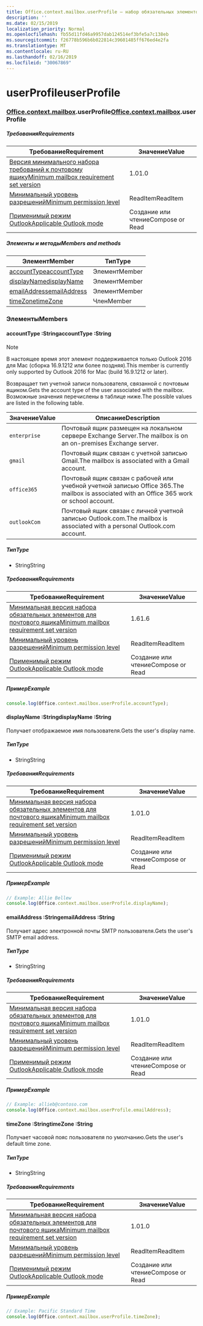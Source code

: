 ```yaml
---
title: Office.context.mailbox.userProfile — набор обязательных элементов 1.7
description: ''
ms.date: 02/15/2019
localization_priority: Normal
ms.openlocfilehash: fb55d11fd46a9957dab124514ef3bfe5a7c138eb
ms.sourcegitcommit: f26778b596b6b022814c39601485ff676ed4e2fa
ms.translationtype: MT
ms.contentlocale: ru-RU
ms.lasthandoff: 02/16/2019
ms.locfileid: "30067869"
---
```

# <a name="userprofile"></a><span data-ttu-id="ddafe-102">userProfile</span><span class="sxs-lookup"><span data-stu-id="ddafe-102">userProfile</span></span>

### <a name="officeofficemdcontextofficecontextmdmailboxofficecontextmailboxmduserprofile"></a><span data-ttu-id="ddafe-103">[Office](Office.md)[.context](Office.context.md)[.mailbox](Office.context.mailbox.md).userProfile</span><span class="sxs-lookup"><span data-stu-id="ddafe-103">[Office](Office.md)[.context](Office.context.md)[.mailbox](Office.context.mailbox.md).userProfile</span></span>

##### <a name="requirements"></a><span data-ttu-id="ddafe-104">Требования</span><span class="sxs-lookup"><span data-stu-id="ddafe-104">Requirements</span></span>

|<span data-ttu-id="ddafe-105">Требование</span><span class="sxs-lookup"><span data-stu-id="ddafe-105">Requirement</span></span>| <span data-ttu-id="ddafe-106">Значение</span><span class="sxs-lookup"><span data-stu-id="ddafe-106">Value</span></span>|
|---|---|
|[<span data-ttu-id="ddafe-107">Версия минимального набора требований к почтовому ящику</span><span class="sxs-lookup"><span data-stu-id="ddafe-107">Minimum mailbox requirement set version</span></span>](/office/dev/add-ins/reference/requirement-sets/outlook-api-requirement-sets)| <span data-ttu-id="ddafe-108">1.0</span><span class="sxs-lookup"><span data-stu-id="ddafe-108">1.0</span></span>|
|[<span data-ttu-id="ddafe-109">Минимальный уровень разрешений</span><span class="sxs-lookup"><span data-stu-id="ddafe-109">Minimum permission level</span></span>](https://docs.microsoft.com/outlook/add-ins/understanding-outlook-add-in-permissions)| <span data-ttu-id="ddafe-110">ReadItem</span><span class="sxs-lookup"><span data-stu-id="ddafe-110">ReadItem</span></span>|
|[<span data-ttu-id="ddafe-111">Применимый режим Outlook</span><span class="sxs-lookup"><span data-stu-id="ddafe-111">Applicable Outlook mode</span></span>](https://docs.microsoft.com/outlook/add-ins/#extension-points)| <span data-ttu-id="ddafe-112">Создание или чтение</span><span class="sxs-lookup"><span data-stu-id="ddafe-112">Compose or Read</span></span>|

##### <a name="members-and-methods"></a><span data-ttu-id="ddafe-113">Элементы и методы</span><span class="sxs-lookup"><span data-stu-id="ddafe-113">Members and methods</span></span>

| <span data-ttu-id="ddafe-114">Элемент</span><span class="sxs-lookup"><span data-stu-id="ddafe-114">Member</span></span> | <span data-ttu-id="ddafe-115">Тип</span><span class="sxs-lookup"><span data-stu-id="ddafe-115">Type</span></span> |
|--------|------|
| [<span data-ttu-id="ddafe-116">accountType</span><span class="sxs-lookup"><span data-stu-id="ddafe-116">accountType</span></span>](#accounttype-string) | <span data-ttu-id="ddafe-117">Элемент</span><span class="sxs-lookup"><span data-stu-id="ddafe-117">Member</span></span> |
| [<span data-ttu-id="ddafe-118">displayName</span><span class="sxs-lookup"><span data-stu-id="ddafe-118">displayName</span></span>](#displayname-string) | <span data-ttu-id="ddafe-119">Элемент</span><span class="sxs-lookup"><span data-stu-id="ddafe-119">Member</span></span> |
| [<span data-ttu-id="ddafe-120">emailAddress</span><span class="sxs-lookup"><span data-stu-id="ddafe-120">emailAddress</span></span>](#emailaddress-string) | <span data-ttu-id="ddafe-121">Элемент</span><span class="sxs-lookup"><span data-stu-id="ddafe-121">Member</span></span> |
| [<span data-ttu-id="ddafe-122">timeZone</span><span class="sxs-lookup"><span data-stu-id="ddafe-122">timeZone</span></span>](#timezone-string) | <span data-ttu-id="ddafe-123">Член</span><span class="sxs-lookup"><span data-stu-id="ddafe-123">Member</span></span> |

### <a name="members"></a><span data-ttu-id="ddafe-124">Элементы</span><span class="sxs-lookup"><span data-stu-id="ddafe-124">Members</span></span>

####  <a name="accounttype-string"></a><span data-ttu-id="ddafe-125">accountType :String</span><span class="sxs-lookup"><span data-stu-id="ddafe-125">accountType :String</span></span>

> [!NOTE]
> <span data-ttu-id="ddafe-126">В настоящее время этот элемент поддерживается только Outlook 2016 для Mac (сборка 16.9.1212 или более поздняя).</span><span class="sxs-lookup"><span data-stu-id="ddafe-126">This member is currently only supported by Outlook 2016 for Mac (build 16.9.1212 or later).</span></span>

<span data-ttu-id="ddafe-127">Возвращает тип учетной записи пользователя, связанной с почтовым ящиком.</span><span class="sxs-lookup"><span data-stu-id="ddafe-127">Gets the account type of the user associated with the mailbox.</span></span> <span data-ttu-id="ddafe-128">Возможные значения перечислены в таблице ниже.</span><span class="sxs-lookup"><span data-stu-id="ddafe-128">The possible values are listed in the following table.</span></span>

| <span data-ttu-id="ddafe-129">Значение</span><span class="sxs-lookup"><span data-stu-id="ddafe-129">Value</span></span> | <span data-ttu-id="ddafe-130">Описание</span><span class="sxs-lookup"><span data-stu-id="ddafe-130">Description</span></span> |
|-------|-------------|
| `enterprise` | <span data-ttu-id="ddafe-131">Почтовый ящик размещен на локальном сервере Exchange Server.</span><span class="sxs-lookup"><span data-stu-id="ddafe-131">The mailbox is on an on-premises Exchange server.</span></span> |
| `gmail` | <span data-ttu-id="ddafe-132">Почтовый ящик связан с учетной записью Gmail.</span><span class="sxs-lookup"><span data-stu-id="ddafe-132">The mailbox is associated with a Gmail account.</span></span> |
| `office365` | <span data-ttu-id="ddafe-133">Почтовый ящик связан с рабочей или учебной учетной записью Office 365.</span><span class="sxs-lookup"><span data-stu-id="ddafe-133">The mailbox is associated with an Office 365 work or school account.</span></span> |
| `outlookCom` | <span data-ttu-id="ddafe-134">Почтовый ящик связан с личной учетной записью Outlook.com.</span><span class="sxs-lookup"><span data-stu-id="ddafe-134">The mailbox is associated with a personal Outlook.com account.</span></span> |

##### <a name="type"></a><span data-ttu-id="ddafe-135">Тип</span><span class="sxs-lookup"><span data-stu-id="ddafe-135">Type</span></span>

*   <span data-ttu-id="ddafe-136">String</span><span class="sxs-lookup"><span data-stu-id="ddafe-136">String</span></span>

##### <a name="requirements"></a><span data-ttu-id="ddafe-137">Требования</span><span class="sxs-lookup"><span data-stu-id="ddafe-137">Requirements</span></span>

|<span data-ttu-id="ddafe-138">Требование</span><span class="sxs-lookup"><span data-stu-id="ddafe-138">Requirement</span></span>| <span data-ttu-id="ddafe-139">Значение</span><span class="sxs-lookup"><span data-stu-id="ddafe-139">Value</span></span>|
|---|---|
|[<span data-ttu-id="ddafe-140">Минимальная версия набора обязательных элементов для почтового ящика</span><span class="sxs-lookup"><span data-stu-id="ddafe-140">Minimum mailbox requirement set version</span></span>](/office/dev/add-ins/reference/requirement-sets/outlook-api-requirement-sets)| <span data-ttu-id="ddafe-141">1.6</span><span class="sxs-lookup"><span data-stu-id="ddafe-141">1.6</span></span> |
|[<span data-ttu-id="ddafe-142">Минимальный уровень разрешений</span><span class="sxs-lookup"><span data-stu-id="ddafe-142">Minimum permission level</span></span>](https://docs.microsoft.com/outlook/add-ins/understanding-outlook-add-in-permissions)| <span data-ttu-id="ddafe-143">ReadItem</span><span class="sxs-lookup"><span data-stu-id="ddafe-143">ReadItem</span></span>|
|[<span data-ttu-id="ddafe-144">Применимый режим Outlook</span><span class="sxs-lookup"><span data-stu-id="ddafe-144">Applicable Outlook mode</span></span>](https://docs.microsoft.com/outlook/add-ins/#extension-points)| <span data-ttu-id="ddafe-145">Создание или чтение</span><span class="sxs-lookup"><span data-stu-id="ddafe-145">Compose or Read</span></span>|

##### <a name="example"></a><span data-ttu-id="ddafe-146">Пример</span><span class="sxs-lookup"><span data-stu-id="ddafe-146">Example</span></span>

```javascript
console.log(Office.context.mailbox.userProfile.accountType);
```

####  <a name="displayname-string"></a><span data-ttu-id="ddafe-147">displayName :String</span><span class="sxs-lookup"><span data-stu-id="ddafe-147">displayName :String</span></span>

<span data-ttu-id="ddafe-148">Получает отображаемое имя пользователя.</span><span class="sxs-lookup"><span data-stu-id="ddafe-148">Gets the user's display name.</span></span>

##### <a name="type"></a><span data-ttu-id="ddafe-149">Тип</span><span class="sxs-lookup"><span data-stu-id="ddafe-149">Type</span></span>

*   <span data-ttu-id="ddafe-150">String</span><span class="sxs-lookup"><span data-stu-id="ddafe-150">String</span></span>

##### <a name="requirements"></a><span data-ttu-id="ddafe-151">Требования</span><span class="sxs-lookup"><span data-stu-id="ddafe-151">Requirements</span></span>

|<span data-ttu-id="ddafe-152">Требование</span><span class="sxs-lookup"><span data-stu-id="ddafe-152">Requirement</span></span>| <span data-ttu-id="ddafe-153">Значение</span><span class="sxs-lookup"><span data-stu-id="ddafe-153">Value</span></span>|
|---|---|
|[<span data-ttu-id="ddafe-154">Минимальная версия набора обязательных элементов для почтового ящика</span><span class="sxs-lookup"><span data-stu-id="ddafe-154">Minimum mailbox requirement set version</span></span>](/office/dev/add-ins/reference/requirement-sets/outlook-api-requirement-sets)| <span data-ttu-id="ddafe-155">1.0</span><span class="sxs-lookup"><span data-stu-id="ddafe-155">1.0</span></span>|
|[<span data-ttu-id="ddafe-156">Минимальный уровень разрешений</span><span class="sxs-lookup"><span data-stu-id="ddafe-156">Minimum permission level</span></span>](https://docs.microsoft.com/outlook/add-ins/understanding-outlook-add-in-permissions)| <span data-ttu-id="ddafe-157">ReadItem</span><span class="sxs-lookup"><span data-stu-id="ddafe-157">ReadItem</span></span>|
|[<span data-ttu-id="ddafe-158">Применимый режим Outlook</span><span class="sxs-lookup"><span data-stu-id="ddafe-158">Applicable Outlook mode</span></span>](https://docs.microsoft.com/outlook/add-ins/#extension-points)| <span data-ttu-id="ddafe-159">Создание или чтение</span><span class="sxs-lookup"><span data-stu-id="ddafe-159">Compose or Read</span></span>|

##### <a name="example"></a><span data-ttu-id="ddafe-160">Пример</span><span class="sxs-lookup"><span data-stu-id="ddafe-160">Example</span></span>

```javascript
// Example: Allie Bellew
console.log(Office.context.mailbox.userProfile.displayName);
```

####  <a name="emailaddress-string"></a><span data-ttu-id="ddafe-161">emailAddress :String</span><span class="sxs-lookup"><span data-stu-id="ddafe-161">emailAddress :String</span></span>

<span data-ttu-id="ddafe-162">Получает адрес электронной почты SMTP пользователя.</span><span class="sxs-lookup"><span data-stu-id="ddafe-162">Gets the user's SMTP email address.</span></span>

##### <a name="type"></a><span data-ttu-id="ddafe-163">Тип</span><span class="sxs-lookup"><span data-stu-id="ddafe-163">Type</span></span>

*   <span data-ttu-id="ddafe-164">String</span><span class="sxs-lookup"><span data-stu-id="ddafe-164">String</span></span>

##### <a name="requirements"></a><span data-ttu-id="ddafe-165">Требования</span><span class="sxs-lookup"><span data-stu-id="ddafe-165">Requirements</span></span>

|<span data-ttu-id="ddafe-166">Требование</span><span class="sxs-lookup"><span data-stu-id="ddafe-166">Requirement</span></span>| <span data-ttu-id="ddafe-167">Значение</span><span class="sxs-lookup"><span data-stu-id="ddafe-167">Value</span></span>|
|---|---|
|[<span data-ttu-id="ddafe-168">Минимальная версия набора обязательных элементов для почтового ящика</span><span class="sxs-lookup"><span data-stu-id="ddafe-168">Minimum mailbox requirement set version</span></span>](/office/dev/add-ins/reference/requirement-sets/outlook-api-requirement-sets)| <span data-ttu-id="ddafe-169">1.0</span><span class="sxs-lookup"><span data-stu-id="ddafe-169">1.0</span></span>|
|[<span data-ttu-id="ddafe-170">Минимальный уровень разрешений</span><span class="sxs-lookup"><span data-stu-id="ddafe-170">Minimum permission level</span></span>](https://docs.microsoft.com/outlook/add-ins/understanding-outlook-add-in-permissions)| <span data-ttu-id="ddafe-171">ReadItem</span><span class="sxs-lookup"><span data-stu-id="ddafe-171">ReadItem</span></span>|
|[<span data-ttu-id="ddafe-172">Применимый режим Outlook</span><span class="sxs-lookup"><span data-stu-id="ddafe-172">Applicable Outlook mode</span></span>](https://docs.microsoft.com/outlook/add-ins/#extension-points)| <span data-ttu-id="ddafe-173">Создание или чтение</span><span class="sxs-lookup"><span data-stu-id="ddafe-173">Compose or Read</span></span>|

##### <a name="example"></a><span data-ttu-id="ddafe-174">Пример</span><span class="sxs-lookup"><span data-stu-id="ddafe-174">Example</span></span>

```javascript
// Example: allieb@contoso.com
console.log(Office.context.mailbox.userProfile.emailAddress);
```

####  <a name="timezone-string"></a><span data-ttu-id="ddafe-175">timeZone :String</span><span class="sxs-lookup"><span data-stu-id="ddafe-175">timeZone :String</span></span>

<span data-ttu-id="ddafe-176">Получает часовой пояс пользователя по умолчанию.</span><span class="sxs-lookup"><span data-stu-id="ddafe-176">Gets the user's default time zone.</span></span>

##### <a name="type"></a><span data-ttu-id="ddafe-177">Тип</span><span class="sxs-lookup"><span data-stu-id="ddafe-177">Type</span></span>

*   <span data-ttu-id="ddafe-178">String</span><span class="sxs-lookup"><span data-stu-id="ddafe-178">String</span></span>

##### <a name="requirements"></a><span data-ttu-id="ddafe-179">Требования</span><span class="sxs-lookup"><span data-stu-id="ddafe-179">Requirements</span></span>

|<span data-ttu-id="ddafe-180">Требование</span><span class="sxs-lookup"><span data-stu-id="ddafe-180">Requirement</span></span>| <span data-ttu-id="ddafe-181">Значение</span><span class="sxs-lookup"><span data-stu-id="ddafe-181">Value</span></span>|
|---|---|
|[<span data-ttu-id="ddafe-182">Минимальная версия набора обязательных элементов для почтового ящика</span><span class="sxs-lookup"><span data-stu-id="ddafe-182">Minimum mailbox requirement set version</span></span>](/office/dev/add-ins/reference/requirement-sets/outlook-api-requirement-sets)| <span data-ttu-id="ddafe-183">1.0</span><span class="sxs-lookup"><span data-stu-id="ddafe-183">1.0</span></span>|
|[<span data-ttu-id="ddafe-184">Минимальный уровень разрешений</span><span class="sxs-lookup"><span data-stu-id="ddafe-184">Minimum permission level</span></span>](https://docs.microsoft.com/outlook/add-ins/understanding-outlook-add-in-permissions)| <span data-ttu-id="ddafe-185">ReadItem</span><span class="sxs-lookup"><span data-stu-id="ddafe-185">ReadItem</span></span>|
|[<span data-ttu-id="ddafe-186">Применимый режим Outlook</span><span class="sxs-lookup"><span data-stu-id="ddafe-186">Applicable Outlook mode</span></span>](https://docs.microsoft.com/outlook/add-ins/#extension-points)| <span data-ttu-id="ddafe-187">Создание или чтение</span><span class="sxs-lookup"><span data-stu-id="ddafe-187">Compose or Read</span></span>|

##### <a name="example"></a><span data-ttu-id="ddafe-188">Пример</span><span class="sxs-lookup"><span data-stu-id="ddafe-188">Example</span></span>

```javascript
// Example: Pacific Standard Time
console.log(Office.context.mailbox.userProfile.timeZone);
```

